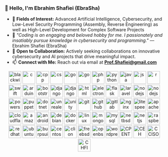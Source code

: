 ### 👋 Hello, I'm Ebrahim Shafiei (EbraSha)
- 👀 **Fields of Interest:** Advanced Artificial Intelligence, Cybersecurity, and Low-Level Security Programming (Assembly, Reverse Engineering) as well as High-Level Development for Complex Software Projects
- 🎤 *"Coding is an engaging and beloved hobby for me. I passionately and insatiably pursue knowledge in cybersecurity and programming."* — Ebrahim Shafiei (EbraSha)
- 💼 **Open to Collaboration:** Actively seeking collaborations on innovative cybersecurity and AI projects that drive meaningful impact.
- 📫 **Connect with Me:** Reach out via email at **[Prof.Shafiei@gmail.com](mailto:Prof.Shafiei@gmail.com)**



<p align="center">
<img src="icons/blackwin.png" width="40" height="40" alt="blackwin" />
<img src="icons/c.png" width="40" height="40" alt="c" />
<img src="icons/cpp.png" width="40" height="40" alt="cpp" />
<img src="icons/cs.png" width="40" height="40" alt="cs" />
<img src="icons/go.png" width="40" height="40" alt="go" />
<img src="icons/kotlin.png" width="40" height="40" alt="go" />
<img src="icons/php.png" width="40" height="40" alt="php" />
<img src="icons/python.png" width="40" height="40" alt="python" />
<img src="icons/java.png" width="40" height="40" alt="java" />
<img src="icons/js.png" width="40" height="40" alt="js" />
<img src="icons/rust.png" width="40" height="40" alt="r" />
<img src="icons/swift.png" width="40" height="40" alt="swift" />
<img src="icons/arduino.png" width="40" height="40" alt="arduino" />
<img src="icons/bootstrap.png" width="40" height="40" alt="bootstrap" />
<img src="icons/deno.png" width="40" height="40" alt="django" />
<img src="icons/django.png" width="40" height="40" alt="django" />
<img src="icons/html.png" width="40" height="40" alt="html" />
<img src="icons/electronjs.png" width="40" height="40" alt="electronjs" />
<img src="icons/flask.png" width="40" height="40" alt="flask" />
<img src="icons/laravel.png" width="40" height="40" alt="laravel" />
<img src="icons/nodejs.png" width="40" height="40" alt="nodejs" />
<img src="icons/react.png" width="40" height="40" alt="nodejs" />
<img src="icons/powershell.png" width="40" height="40" alt="powershell" />
<img src="icons/puppet.png" width="40" height="40" alt="puppet" />
<img src="icons/dotnet.png" width="40" height="40" alt="dotnet" />
<img src="icons/unrealengine.png" width="40" height="40" alt="unrealengine" />
<img src="icons/unity.png" width="40" height="40" alt="unity" />
<img src="icons/git.png" width="40" height="40" alt="git" />
<img src="icons/github.png" width="40" height="40" alt="github" />
<img src="icons/gitlab.png" width="40" height="40" alt="gitlab" />
<img src="icons/nginx.png" width="40" height="40" alt="nginx" />
<img src="icons/litespeed.png" width="40" height="40" alt="litespeed" />
<img src="icons/apache.png" width="40" height="40" alt="apache" />
<img src="icons/cloudflare.png" width="40" height="40" alt="cloudflare" />
<img src="icons/amazon.png" width="40" height="40" alt="amazon" />
<img src="icons/android.png" width="40" height="40" alt="android" />
<img src="icons/debian.png" width="40" height="40" alt="debian" />
<img src="icons/docker.png" width="40" height="40" alt="docker" />
<img src="icons/linux.png" width="40" height="40" alt="linux" />
<img src="icons/mongodb.png" width="40" height="40" alt="mongodb" />
<img src="icons/mysql.png" width="40" height="40" alt="mysql" />
<img src="icons/netbsd.png" width="40" height="40" alt="netbsd" />
<img src="icons/netxjs.png" width="40" height="40" alt="netjs" />
<img src="icons/raspberrypi.png" width="40" height="40" alt="raspberrypi" />
<img src="icons/redhat.png" width="40" height="40" alt="redhat" />
<img src="icons/ubuntu.png" width="40" height="40" alt="ubuntu" />
<img src="icons/burpsuite.png" width="40" height="40" alt="burpsuite" />
<img src="icons/centos.png" width="40" height="40" alt="centos" />
<img src="icons/jetbrains.png" width="40" height="40" alt="clion" />
<img src="icons/freebsd.png" width="40" height="40" alt="freebsd" />
<img src="icons/openbsd.png" width="40" height="40" alt="openbsd" />
<img src="icons/wordpress.png" width="40" height="40" alt="wordpress" />
<img src="icons/CPENT.png" width="40" height="40" alt="CPENT" />
<img src="icons/ceh.png" width="40" height="40" alt="CEH" />
<img src="icons/CCISO.png" width="40" height="40" alt="CCISO" />
<img src="icons/CHFI.png" width="40" height="40" alt="CHFI" />

</p>
